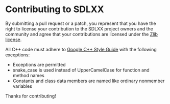 Contributing to SDLXX
=====================

By submitting a pull request or a patch, you represent that you have the right
to license your contribution to the SDLXX project owners and the community and
agree that your contributions are licensed under the [Zlib license](LICENSE.md).

All C++ code must adhere to [Google C++ Style Guide](
https://google.github.io/styleguide/cppguide.html) with the following
exceptions:

* Exceptions are permitted
* snake_case is used instead of UpperCamelCase for function and method names
* Constants and class data members are named like ordinary nonmember variables

Thanks for contributing!
